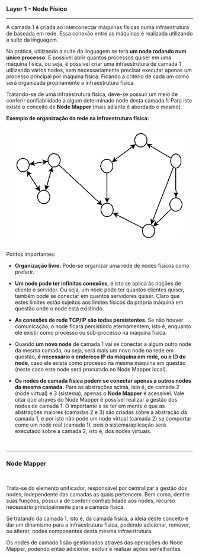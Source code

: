
### <b>Layer 1 - Node Físico</b>

****

A camada 1 é criada ao interconectar máquinas físicas numa infraestrutura de baseada em rede. Essa conexão entre as máquinas é realizada utilizando a suite da linguagem.

Na prática, utilizando a suite da linguagem se terá <b>um node rodando num único processo</b>. É possível abrir quantos processos quiser em uma máquina física, ou seja, é possível criar uma infraestrutura de camada 1 utilizando vários nodes, sem necessariamente precisar executar apenas um processo principal por máquina física. Ficando a critério de cada um como será organizada propriamente a infraestrutura física.

Tratando-se de uma infraestrutura física, deve-se possuir um meio de conferir confiabilidade a algum determinado node desta camada 1. Para isto existe o conceito de <b>Node Mapper</b> (mais adiante é abordado o mesmo).

<b>Exemplo de organização da rede na infraestrutura física:</b>

<p align="center" >
<br>
<img src="../0%20-%20extras/diagram/general-3.png?v=1" />
<br>
<br>
</p>

Pontos importantes:

- <b>Organização livre.</b> Pode-se organizar uma rede de nodes físicos como preferir.

- <b>Um node pode ter infinitas conexões</b>, e isto se aplica às noções de cliente e servidor. Ou seja, um node pode ter quantos clientes quiser, também pode se conectar em quantos servidores quiser. Claro que estes limites estão sujeitos aos limites físicos da própria máquina em questão onde o node está existindo.

- <b>As conexões de rede TCP/IP são todas persistentes</b>. Se não houver comunicação, o node ficará persistindo eternamentem, isto é, enquanto ele existir como processo ou sub-processo na máquina física.

- Quando <b>um novo node</b> de camada 1 vai se conectar a algum outro node da mesma camada, ou seja, será mais um novo node na rede em questão, <b>é necessário o endereço IP da máquina em rede, ou o ID do node</b>, caso ele exista como processo na mesma máquina em questão (neste caso este node será procurado no Node Mapper local).

- <b>Os nodes de camada física podem se conectar apenas a outros nodes da mesma camada.</b> Para as abstrações acima, isto é, de camada 2 (node virtual) e 3 (sistema), apenas o <b>Node Mapper</b> é acessível. Vale citar que através do Node Mapper é possível realizar a gestão dos nodes de camada 1. O importante a se ter em mente é que as abstrações maiores (camadas 2 e 3) são criadas sobre a abstração da camada 1, e por isto não pode um node virtual (camada 2) se comportar como um node real (camada 1), pois o sistema/aplicação será executado sobre a camada 2, isto é, dos nodes virtuais.

<br>

****

### <b>Node Mapper</b>

<br>

Trata-se do elemento unificador, responsável por centralizar a gestão dos nodes, independente das camadas as quais pertencem. Bem como, dentre suas funções, possui a de conferir confiabilidade aos nodes, recurso necessário principalmente para a camada física.

Se tratando da camada 1, isto é, da camada física, a ideia deste conceito é dar um dinamismo para a infraestrutura física, podendo adicionar, remover, ou alterar, nodes componentes desta mesma infraestrutura.

Os nodes de camada 1 são gestionados através das operações do Node Mapper, podendo então adicionar, excluir e realizar ações semelhantes.

<br>


